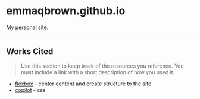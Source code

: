 # emmaqbrown.github.io

My personal site.

---

## Works Cited

> Use this section to  keep track of the resources you reference. You must include a link with a short description of how you used it. 

- [flexbox](https://css-tricks.com/snippets/css/a-guide-to-flexbox/) - center content and create structure to the site
- [copilot](https://github.com/copilot/share/883b00b4-4384-84d4-9803-5c0044de0970) - css
